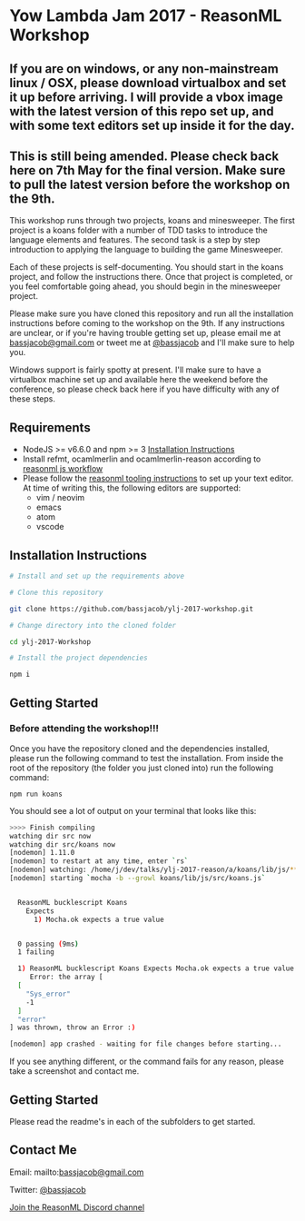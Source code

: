 # Yow Lambda Jam 2017 - ReasonML Workshop

## If you are on windows, or any non-mainstream linux / OSX, please download virtualbox and set it up before arriving. I will provide a vbox image with the latest version of this repo set up, and with some text editors set up inside it for the day.

## This is still being amended. Please check back here on 7th May for the final version. Make sure to pull the latest version before the workshop on the 9th.

This workshop runs through two projects, koans and minesweeper. The first project is a koans folder with a number of TDD tasks to introduce the language elements and features. The second task is a step by step introduction to applying the language to building the game Minesweeper.

Each of these projects is self-documenting. You should start in the koans project, and follow the instructions there. Once that project is completed, or you feel comfortable going ahead, you should begin in the minesweeper project.

Please make sure you have cloned this repository and run all the installation instructions before coming to the workshop on the 9th. If any instructions are unclear, or if you're having trouble getting set up, please email me at bassjacob@gmail.com or tweet me at [@bassjacob](https://twitter.com/bassjacob) and I'll make sure to help you.

Windows support is fairly spotty at present. I'll make sure to have a virtualbox machine set up and available here the weekend before the conference, so please check back here if you have difficulty with any of these steps.

## Requirements

*   NodeJS >= v6.6.0 and npm >= 3 [Installation Instructions](https://nodejs.org/en/download)
*   Install refmt, ocamlmerlin and ocamlmerlin-reason according to [reasonml js workflow](https://facebook.github.io/reason/jsWorkflow.html#javascript-workflow-editor-setup-global-utilities)
*   Please follow the [reasonml tooling instructions](https://facebook.github.io/reason/tools.html#editor-integration) to set up your text editor. At time of writing this, the following editors are supported:
    *   vim / neovim
    *   emacs
    *   atom
    *   vscode

## Installation Instructions

```bash
# Install and set up the requirements above

# Clone this repository

git clone https://github.com/bassjacob/ylj-2017-workshop.git

# Change directory into the cloned folder

cd ylj-2017-Workshop

# Install the project dependencies

npm i
```

## Getting Started

### Before attending the workshop!!!

Once you have the repository cloned and the dependencies installed, please run the following command to test the installation. From inside the root of the repository (the folder you just cloned into) run the following command:

```
npm run koans
```

You should see a lot of output on your terminal that looks like this:

```bash
>>>> Finish compiling
watching dir src now
watching dir src/koans now
[nodemon] 1.11.0
[nodemon] to restart at any time, enter `rs`
[nodemon] watching: /home/j/dev/talks/ylj-2017-reason/a/koans/lib/js/**/*
[nodemon] starting `mocha -b --growl koans/lib/js/src/koans.js`


  ReasonML bucklescript Koans
    Expects
      1) Mocha.ok expects a true value


  0 passing (9ms)
  1 failing

  1) ReasonML bucklescript Koans Expects Mocha.ok expects a true value:
     Error: the array [
  [
    "Sys_error"
    -1
  ]
  "error"
] was thrown, throw an Error :)

[nodemon] app crashed - waiting for file changes before starting...
```

If you see anything different, or the command fails for any reason, please take a screenshot and contact me.

## Getting Started

Please read the readme's in each of the subfolders to get started.

## Contact Me

Email: mailto:bassjacob@gmail.com

Twitter: [@bassjacob](https://twitter.com/bassjacob)

[Join the ReasonML Discord channel](https://discord.gg/U8zfzKF)
